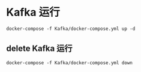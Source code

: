 # Kafka 运行

```
docker-compose -f Kafka/docker-compose.yml up -d
```

## delete Kafka 运行

```
docker-compose -f Kafka/docker-compose.yml down
```